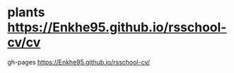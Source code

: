  plants
https://Enkhe95.github.io/rsschool-cv/cv
=======
 gh-pages
https://Enkhe95.github.io/rsschool-cv/